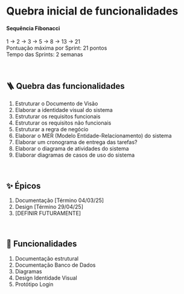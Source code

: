 # Quebra inicial de funcionalidades


#### Sequência Fibonacci
1 -> 2 -> 3 -> 5 -> 8 -> 13 -> 21  
Pontuação máxima por Sprint: 21 pontos  
Tempo das Sprints: 2 semanas  

<br>

## 🪜 Quebra das funcionalidades 
1. Estruturar o Documento de Visão
2. Elaborar a identidade visual do sistema
3. Estruturar os requisitos funcionais
4. Estruturar os requisitos não funcionais
5. Estruturar a regra de negócio
6. Elaborar o MER (Modelo Entidade-Relacionamento) do sistema
7. Elaborar um cronograma de entrega das tarefas?
8. Elaborar o diagrama de atividades do sistema
9. Elaborar diagramas de casos de uso do sistema

<br> 

## ✨ Épicos
1. Documentação [Término 04/03/25]
2. Design [Término 29/04/25]
3. [DEFINIR FUTURAMENTE]

<br>

## 📌 Funcionalidades 
1. Documentação estrutural
2. Documentação Banco de Dados
3. Diagramas
4. Design Identidade Visual
5. Protótipo Login